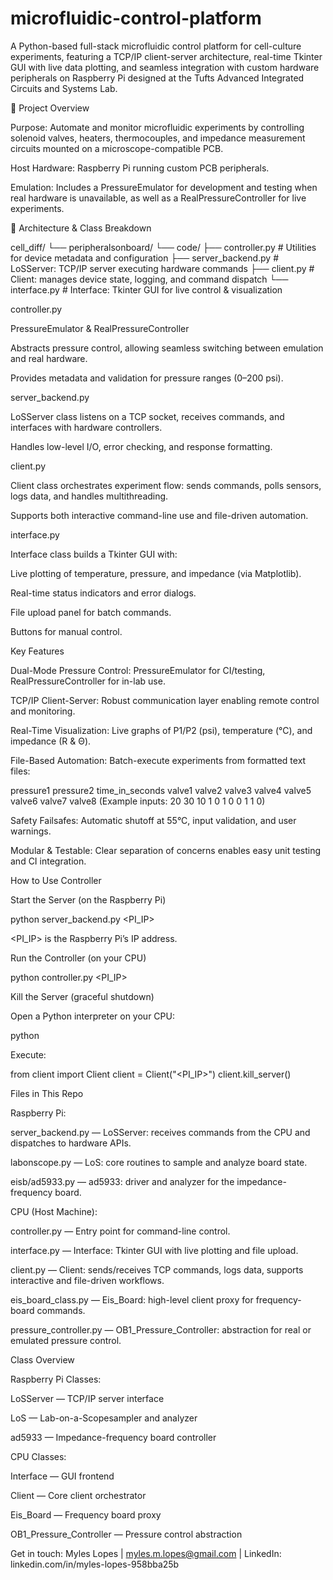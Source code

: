 # microfluidic-control-platform

A Python-based full-stack microfluidic control platform for cell-culture experiments, featuring a TCP/IP client-server architecture, real-time Tkinter GUI with live data plotting, and seamless integration with custom hardware peripherals on Raspberry Pi designed at the Tufts Advanced Integrated Circuits and Systems Lab.


🚀 Project Overview

Purpose: Automate and monitor microfluidic experiments by controlling solenoid valves, heaters, thermocouples, and impedance measurement circuits mounted on a microscope-compatible PCB.

Host Hardware: Raspberry Pi running custom PCB peripherals.

Emulation: Includes a PressureEmulator for development and testing when real hardware is unavailable, as well as a RealPressureController for live experiments.

🧱 Architecture & Class Breakdown

cell_diff/
└── peripheralsonboard/
    └── code/
        ├── controller.py        # Utilities for device metadata and configuration
        ├── server_backend.py    # LoSServer: TCP/IP server executing hardware commands
        ├── client.py            # Client: manages device state, logging, and command dispatch
        └── interface.py         # Interface: Tkinter GUI for live control & visualization


controller.py

PressureEmulator & RealPressureController

Abstracts pressure control, allowing seamless switching between emulation and real hardware.

Provides metadata and validation for pressure ranges (0–200 psi).


server_backend.py

LoSServer class listens on a TCP socket, receives commands, and interfaces with hardware controllers.

Handles low-level I/O, error checking, and response formatting.


client.py

Client class orchestrates experiment flow: sends commands, polls sensors, logs data, and handles multithreading.

Supports both interactive command-line use and file-driven automation.


interface.py

Interface class builds a Tkinter GUI with:

Live plotting of temperature, pressure, and impedance (via Matplotlib).

Real-time status indicators and error dialogs.

File upload panel for batch commands.

Buttons for manual control.


Key Features

Dual-Mode Pressure Control: PressureEmulator for CI/testing, RealPressureController for in-lab use.

TCP/IP Client-Server: Robust communication layer enabling remote control and monitoring.

Real-Time Visualization: Live graphs of P1/P2 (psi), temperature (°C), and impedance (R & Θ).

File-Based Automation: Batch-execute experiments from formatted text files:

pressure1 pressure2 time_in_seconds valve1 valve2 valve3 valve4 valve5 valve6 valve7 valve8
(Example inputs: 20 30   10 1  0  1  0  0  1  1  0)

Safety Failsafes: Automatic shutoff at 55°C, input validation, and user warnings.

Modular & Testable: Clear separation of concerns enables easy unit testing and CI integration.


How to Use Controller

Start the Server (on the Raspberry Pi)

python server_backend.py <PI_IP>

<PI_IP> is the Raspberry Pi’s IP address.

Run the Controller (on your CPU)

python controller.py <PI_IP>

Kill the Server (graceful shutdown)

Open a Python interpreter on your CPU:

python

Execute:

from client import Client
client = Client("<PI_IP>")
client.kill_server()


Files in This Repo

Raspberry Pi:

server_backend.py — LoSServer: receives commands from the CPU and dispatches to hardware APIs.

labonscope.py — LoS: core routines to sample and analyze board state.

eisb/ad5933.py — ad5933: driver and analyzer for the impedance-frequency board.


CPU (Host Machine):

controller.py — Entry point for command-line control.

interface.py — Interface: Tkinter GUI with live plotting and file upload.

client.py — Client: sends/receives TCP commands, logs data, supports interactive and file-driven workflows.

eis_board_class.py — Eis_Board: high-level client proxy for frequency-board commands.

pressure_controller.py — OB1_Pressure_Controller: abstraction for real or emulated pressure control.


Class Overview

Raspberry Pi Classes:

LoSServer — TCP/IP server interface

LoS — Lab-on-a-Scopesampler and analyzer

ad5933 — Impedance-frequency board controller


CPU Classes:

Interface — GUI frontend

Client — Core client orchestrator

Eis_Board — Frequency board proxy

OB1_Pressure_Controller — Pressure control abstraction

Get in touch: Myles Lopes | myles.m.lopes@gmail.com | LinkedIn: linkedin.com/in/myles-lopes-958bba25b
